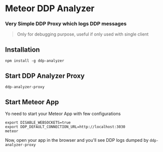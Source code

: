 # Meteor DDP Analyzer

### Very Simple DDP Proxy which logs DDP messages

> Only for debugging purpose, useful if only used with single client

## Installation

    npm install -g ddp-analyzer

## Start DDP Analyzer Proxy
    
    ddp-analyzer-proxy

## Start Meteor App

Yo need to start your Meteor App with few configurations

    export DISABLE_WEBSOCKETS=true
    export DDP_DEFAULT_CONNECTION_URL=http://localhost:3030
    meteor

Now, open your app in the browser and you'll see DDP logs dumped by `ddp-analyzer-proxy`
